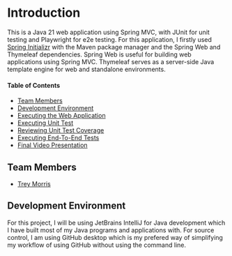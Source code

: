 # Introduction
This is a Java 21 web application using Spring MVC, with JUnit for unit testing and Playwright for e2e testing. For this application, I firstly used [Spring Initializr](https://start.spring.io/) with the Maven package manager and the Spring Web and Thymeleaf dependencies. Spring Web is useful for building web applications using Spring MVC. Thymeleaf serves as a server-side Java template engine for web and standalone environments. 

#### Table of Contents
- [Team Members](#team-members)
- [Development Environment](#development-environment)
- [Executing the Web Application]()
- [Executing Unit Test]()
- [Reviewing Unit Test Coverage]()
- [Executing End-To-End Tests]()
- [Final Video Presentation]()


## Team Members
- [Trey Morris](https://github.com/TreyBMorris)

## Development Environment
For this project, I will be using JetBrains IntelliJ for Java development which I have built most of my Java programs and applications with. For source control, I am using GitHub desktop which is my prefered way of simplifying my workflow of using GitHub without using the command line. 

